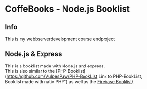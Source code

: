 # CoffeBooks - Node.js Booklist
## Info
This is my webbserverdevelopment course endproject
## Node.js & Express
This is a booklist made with Node.js and express.\
This is also similar to the [PHP-Booklist](https://github.com/VulpesPaw/PHP-BookList Link to PHP-BookList, Booklist made with nativ PHP") as well as the [Firebase Booklist](https://github.com/VulpesPaw/FireBookList "Link to FireBookList, Booklist made with Firebase and Firestore")\

##
